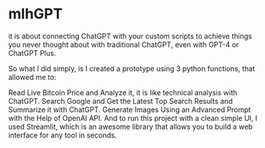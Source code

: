 # mlhGPT
it is about connecting ChatGPT with your custom scripts to achieve things you never thought about with traditional ChatGPT, even with GPT-4 or ChatGPT Plus.

So what I did simply, is I created a prototype using 3 python functions, that allowed me to:

Read Live Bitcoin Price and Analyze it, it is like technical analysis with ChatGPT.
Search Google and Get the Latest Top Search Results and Summarize it with ChatGPT.
Generate Images Using an Advanced Prompt with the Help of OpenAI API.
And to run this project with a clean simple UI, I used Streamlit, which is an awesome library that allows you to build a web interface for any tool in seconds.
